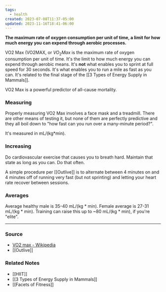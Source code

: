 ```yaml
---
tags:
  - health
created: 2023-07-08T11:37-05:00
updated: 2023-11-16T18:41-06:00
---
```

**The maximum rate of oxygen consumption per unit of time, a limit for how much energy you can expend through aerobic processes.**

VO2 Max (VO2MAX, or $VO_2 Max$ is the maximum rate of oxygen consumption per unit of time. It's the limit to how much energy you can expend through aerobic means. It's **not** what enables you to sprint at full speed for 30 seconds. It's what enables you to run a mile as fast as you can. It's related to the final stage of the [[3 Types of Energy Supply in Mammals]].

VO2 Max is a powerful predictor of all-cause mortality.

### Measuring

Properly measuring VO2 Max involves a face mask and a treadmill. There are other means of testing it, but none of them are perfectly predictive and they all boil down to "how fast can you run over a many-minute period?".

It's measured in mL/(kg*min).

### Increasing

Do cardiovascular exercise that causes you to breath hard. Maintain that state as long as you can. Do that often.

A simple procedure per [[Outlive]] is to alternate between 4 minutes on and 4 minutes off of running very fast (but not sprinting) and letting your heart rate recover between sessions.
### Averages

Average healthy male is 35-40 mL/(kg * min). Female average is 27-31 mL/(kg * min). Training can raise this up to ~80 mL/(kg * min), if you're "elite".

---

### Source

- [VO2 max - Wikipedia](https://en.wikipedia.org/wiki/VO2_max)
- [[Outlive]]

### Related Notes
- [[HIIT]] 
- [[3 Types of Energy Supply in Mammals]] 
- [[Facets of Fitness]]